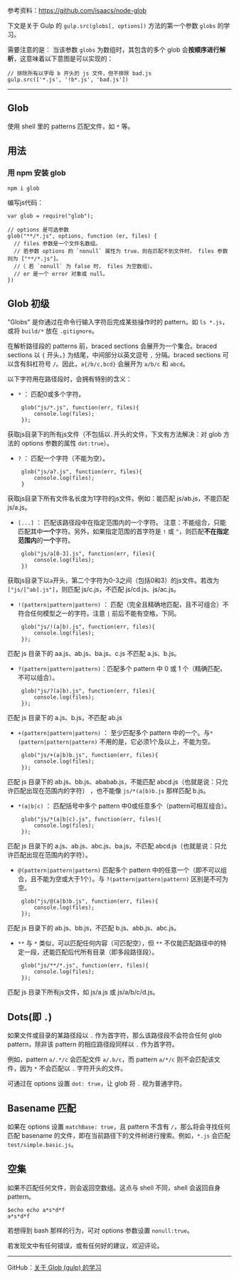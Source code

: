 参考资料：https://github.com/isaacs/node-glob

下文是关于 Gulp 的 `gulp.src(globs[, options])` 方法的第一个参数 `globs` 的学习。

需要注意的是：
当该参数 `globs` 为数组时，其包含的多个 glob 会**按顺序进行解析**，这意味着以下意图是可以实现的：

    // 排除所有以字母 b 开头的 js 文件，但不排除 bad.js
    gulp.src(['*.js', '!b*.js', 'bad.js'])

---

## Glob
使用 shell 里的 patterns 匹配文件，如 `*` 等。

## 用法
### 用 npm 安装 glob

    npm i glob
    
编写js代码：

    var glob = require("glob");
    
    // options 是可选参数
    glob("**/*.js", options, function (er, files) {
      // files 参数是一个文件名数组。
      // 若参数 options 的 `nonull` 属性为 true，则在匹配不到文件时， files 参数则为 ["**/*.js"]。
      //（ 若 `nonull` 为 false 时， files 为空数组）。
      // er 是一个 error 对象或 null。
    })
 
## Glob 初级
"Globs" 是你通过在命令行输入字符后完成某些操作时的 pattern。如 `ls *.js`，或将 `build/*` 放在 `.gitignore`。

在解析路径段的 patterns 前，braced sections 会展开为一个集合。braced sections 以 `{` 开头，`}` 为结尾，中间部分以英文逗号 `,` 分隔。braced sections 可以含有斜杠符号 `/`。因此，`a{/b/c,bcd}` 会展开为 `a/b/c` 和 `abcd`。

以下字符用在路径段时，会拥有特别的含义：

 - `*` ： 匹配0或多个字符。

        glob("js/*.js", function(err, files){
        	console.log(files);
        });
获取js目录下的所有js文件（不包括以`.`开头的文件，下文有方法解决：对 glob 方法的 options 参数的属性 `dot:true`）。


 - `?` ： 匹配一个字符（不能为空）。

        glob("js/a?.js", function(err, files){
            console.log(files);
        }
获取js目录下所有文件名长度为1字符的js文件。例如：能匹配 js/ab.js，不能匹配 js/a.js。

        
 - `[...]` ： 匹配该路径段中在指定范围内的一个字符。
注意：不能组合，只能匹配其中**一个**字符。另外，如果指定范围的首字符是 `!` 或 `^`，则匹配**不在指定范围内**的**一个**字符。
    
        glob("js/a[0-3].js", function(err, files){
            console.log(files);
        })
获取js目录下以`a`开头，第二个字符为0-3之间（包括0和3）的js文件。若改为 `["js/[^ab].js"]`，则匹配  js/c.js，不匹配 js/cd.js、js/ac.js。


 - `!(pattern|pattern|pattern)` ： 匹配（完全且精确地匹配，且不可组合）不符合任何模型之一的字符。注意 `|` 前后不能有空格，下同。
 
        glob("js/!(a|b).js", function(err, files){
        	console.log(files);
        });
匹配 js 目录下的 aa.js、ab.js、ba.js、c.js 不匹配 a.js、b.js。



 - `?(pattern|pattern|pattern)`：匹配多个 pattern 中 0 或 1 个（精确匹配，不可以组合）。
 
        glob("js/?(a|b).js", function(err, files){
        	console.log(files);
        });
匹配 js 目录下的 a.js、b.js，不匹配 ab.js


 - `+(pattern|pattern|pattern)` ： 至少匹配多个 pattern 中的一个。与`*(pattern|pattern|pattern)` 不用的是，它必须1个及以上，不能为空。

        glob("js/+(a|b)b.js", function(err, files){
         	console.log(files);
        });
匹配 js 目录下的 ab.js、bb.js、ababab.js，不能匹配 abcd.js（也就是说：只允许匹配出现在范围内的字符） ，也不能像 `js/*(a|b)b.js` 那样匹配 b.js。


 - `*(a|b|c)` ： 匹配括号中多个 pattern 中0或任意多个（pattern可相互组合）。 
 
        glob("js/*(a|b|c).js", function(err, files){
        	console.log(files);
        });
匹配 js 目录下的 a.js、ab.js、abc.js、ba.js，不匹配 abcd.js（也就是说：只允许匹配出现在范围内的字符）。


 - `@(pattern|pattern|pattern)` 匹配多个 pattern 中的任意一个（即不可以组合，且不能为空或大于1个）。与 `?(pattern|pattern|pattern)` 区别是不可为空。

        glob("js/@(a|b)b.js", function(err, files){
        	console.log(files);
        });
匹配 js 目录下的 ab.js、bb.js，不匹配 b.js、abb.js、abc.js。


 - `**` 与 `*` 类似，可以匹配任何内容（可匹配空），但 `**` 不仅能匹配路径中的特定一段，还能匹配后代所有目录（即多段路径段）。

        glob("js/**/*.js", function(err, files){
        	console.log(files);
        });
匹配 js 目录下所有js文件，如 js/a.js 或 js/a/b/c/d.js。
    
## Dots(即 `.`)
如果文件或目录的某路径段以 `.` 作为首字符，那么该路径段不会符合任何  glob pattern，除非该 pattern 的相应路径段同样以 `.` 作为首字符。

例如，pattern `a/.*/c` 会匹配文件 `a/.b/c`，而 pattern `a/*/c` 则不会匹配该文件，因为 `*` 不会匹配以 `.` 字符开头的文件。

可通过在 options 设置 `dot: true`，让 glob 将 `.` 视为普通字符。

## Basename 匹配
如果在 options 设置 `matchBase: true`，且 pattern 不含有 `/`，那么将会寻找任何匹配 basename 的文件，即在当前路径下的文件树进行搜索。例如，`*.js` 会匹配 `test/simple.basic.js`。

## 空集
如果不匹配任何文件，则会返回空数组。这点与 shell 不同，shell 会返回自身 pattern。

    $echo echo a*s*d*f
    a*s*d*f

若想得到 bash 那样的行为，可对 options 参数设置 `nonull:true`。

若发现文中有任何错误，或有任何好的建议，欢迎评论。

-------

GitHub：[关于 Glob (gulp) 的学习](https://github.com/JChehe/blog/blob/master/posts/%E5%85%B3%E4%BA%8E%20Glob%20%E7%9A%84%E5%AD%A6%E4%B9%A0.md)
